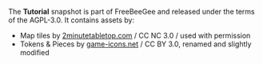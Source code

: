 The **Tutorial** snapshot is part of FreeBeeGee and released under the terms of the AGPL-3.0. It contains assets by:

* Map tiles by [2minutetabletop.com](https://2minutetabletop.com/) / CC NC 3.0 / used with permission
* Tokens & Pieces by [game-icons.net](https://game-icons.net/) / CC BY 3.0, renamed and slightly modified
